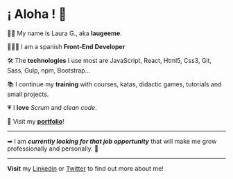 # ¡ Aloha ! 🌴

🤙🏻 My name is Laura G., aka **laugeeme**. 

👩🏻‍💻 I am a spanish **Front-End Developer**

🛠 The **technologies** I use most are JavaScript, React, Html5, Css3, Git, Sass, Gulp, npm, Bootstrap...

📚 I continue my **training** with courses, katas, didactic games, tutorials and small projects.

💗 I **love** *Scrum* and *clean code*.

👀 Visit my **[portfolio](https://www.laugeeme.com)**!

***
 ➡ I am __*currently looking for that job opportunity*__ that will make me grow professionally and personally. 🔎

***
**Visit** my [Linkedin](https://www.linkedin.com/in/laugeeme) or [Twitter](https://twitter.com/laugeeme) to find out more about me!